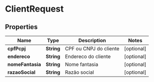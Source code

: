 

# ClientRequest

## Properties

Name | Type | Description | Notes
------------ | ------------- | ------------- | -------------
**cpfPcpj** | **String** | CPF ou CNPJ do cliente |  [optional]
**endereco** | **String** | Endereco do cliente |  [optional]
**nomeFantasia** | **String** | Nome fantasia |  [optional]
**razaoSocial** | **String** | Razão social |  [optional]



